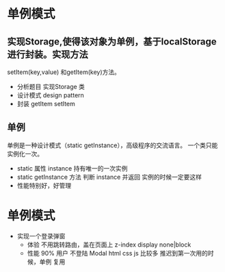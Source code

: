 # 单例模式

## 实现Storage,使得该对象为**单例**，基于localStorage 进行封装。实现方法
setItem(key,value)  和getItem(key)方法。
- 分析题目
实现Storage 类
- 设计模式 design pattern
- 封装
   getItem
   setItem

## 单例
单例是一种设计模式（static getInstance），高级程序的交流语言。
一个类只能实例化一次。
- static 属性 instance 持有唯一的一次实例
- static getInstance 方法 判断 instance 并返回
  实例的时候一定要这样
- 性能特别好，好管理

# 单例模式

- 实现一个登录弹窗
   - 体验
   不用跳转路由，盖在页面上
   z-index display none|block 
   - 性能
   90% 用户 不登陆
   Modal html css js 比较多
   推迟到第一次用的时候，单例
   复用
